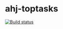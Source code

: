 # ahj-toptasks
[![Build status](https://ci.appveyor.com/api/projects/status/aaxll4kcxce41sn8?svg=true)](https://ci.appveyor.com/project/Milfagirl/ahj-toptasks)